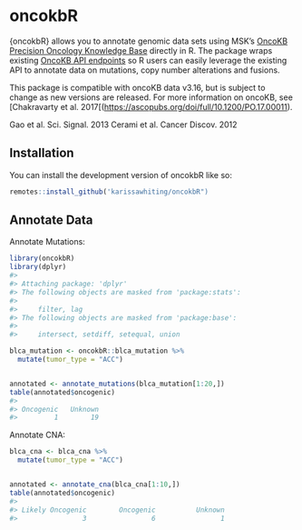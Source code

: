 
<!-- README.md is generated from README.Rmd. Please edit that file -->

# oncokbR

<!-- badges: start -->
<!-- badges: end -->

{oncokbR} allows you to annotate genomic data sets using MSK’s [OncoKB
Precision Oncology Knowledge Base](https://www.oncokb.org/) directly in
R. The package wraps existing [OncoKB API
endpoints](https://api.oncokb.org/oncokb-website/api) so R users can
easily leverage the existing API to annotate data on mutations, copy
number alterations and fusions.

This package is compatible with oncoKB data v3.16, but is subject to
change as new versions are released. For more information on oncoKB, see
\[Chakravarty et
al. 2017\[(<https://ascopubs.org/doi/full/10.1200/PO.17.00011>).

Gao et al. Sci. Signal. 2013 Cerami et al. Cancer Discov. 2012

## Installation

You can install the development version of oncokbR like so:

``` r
remotes::install_github('karissawhiting/oncokbR")
```

## Annotate Data

Annotate Mutations:

``` r
library(oncokbR)
library(dplyr)
#> 
#> Attaching package: 'dplyr'
#> The following objects are masked from 'package:stats':
#> 
#>     filter, lag
#> The following objects are masked from 'package:base':
#> 
#>     intersect, setdiff, setequal, union

blca_mutation <- oncokbR::blca_mutation %>%
  mutate(tumor_type = "ACC")


annotated <- annotate_mutations(blca_mutation[1:20,])
table(annotated$oncogenic)
#> 
#> Oncogenic   Unknown 
#>         1        19
```

Annotate CNA:

``` r
blca_cna <- blca_cna %>%
  mutate(tumor_type = "ACC")


annotated <- annotate_cna(blca_cna[1:10,])
table(annotated$oncogenic)
#> 
#> Likely Oncogenic        Oncogenic          Unknown 
#>                3                6                1
```
